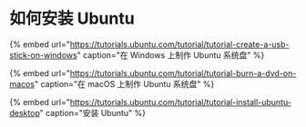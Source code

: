 # 如何安装 Ubuntu

{% embed url="https://tutorials.ubuntu.com/tutorial/tutorial-create-a-usb-stick-on-windows" caption="在 Windows 上制作 Ubuntu 系统盘" %}



{% embed url="https://tutorials.ubuntu.com/tutorial/tutorial-burn-a-dvd-on-macos" caption="在 macOS 上制作 Ubuntu 系统盘" %}



{% embed url="https://tutorials.ubuntu.com/tutorial/tutorial-install-ubuntu-desktop" caption="安装 Ubuntu" %}

 



